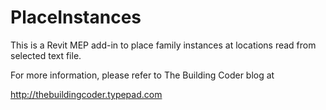 PlaceInstances
==============

This is a Revit MEP add-in to place family instances at locations read from selected text file.

For more information, please refer to The Building Coder blog at

http://thebuildingcoder.typepad.com

